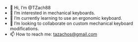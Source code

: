 - 👋 Hi, I’m @TZach88
- 👀 I’m interested in mechanical keyboards.
- 🌱 I’m currently learning to use an ergonomic keyboard.
- 💞️ I’m looking to collaborate on custom mechanical keyboard modifications.
- 📫 How to reach me: tazachos@gmail.com 

<!---
TZach88/TZach88 is a ✨ special ✨ repository because its `README.md` (this file) appears on your GitHub profile.
You can click the Preview link to take a look at your changes.
--->
